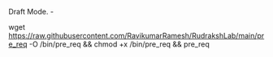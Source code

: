 Draft Mode. -

wget https://raw.githubusercontent.com/RavikumarRamesh/RudrakshLab/main/pre_req -O /bin/pre_req && chmod +x /bin/pre_req && pre_req
